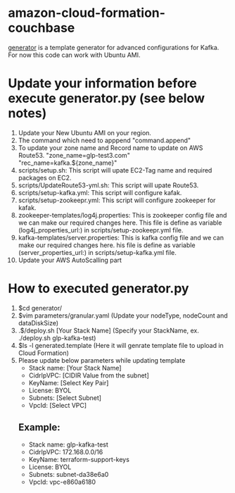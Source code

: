 # amazon-cloud-formation-couchbase

[generator](generator) is a template generator for advanced configurations for Kafka. For now this code can work with Ubuntu AMI.

# Update your information before execute generator.py (see below notes)
  1) Update your New Ubuntu AMI on your region.
  2) The command which need to apppend "command.append"
  3) To update your zone name and Record name to update on AWS Route53.
         "zone_name=glp-test3.com"
        "rec_name=kafka.${zone_name}"
  4) scripts/setup.sh: This script will upate EC2-Tag name and required packages on EC2.
  5) scripts/UpdateRoute53-yml.sh: This script will upate Route53.
  6) scripts/setup-kafka.yml: This script will configure kafak.
  7) scripts/setup-zookeepr.yml: This script will configure zookeeper for kafak.
  8) zookeeper-templates/log4j.properties: This is zookeeper config file and we can make our required changes here. This file is define as variable (log4j_properties_url:) in scripts/setup-zookeepr.yml file.
  9) kafka-templates/server.properties: This is kafka config file and we can make our required changes here. his file is define as variable (server_properties_url:) in scripts/setup-kafka.yml file.
  10) Update your AWS AutoScalling part
  

# How to executed generator.py
 1) $cd generator/
 2) $vim parameters/granular.yaml   (Update your nodeType, nodeCount and dataDiskSize)
 2) .$/deploy.sh [Your Stack Name]   (Specify your StackName, ex. ./deploy.sh glp-kafka-test)
 3) $ls -l generated.template    (Here it will genrate template file to upload in Cloud Formation)
 4) Please update below parameters while updating template
      - Stack name: [Your Stack Name]
      - CidrIpVPC: [CIDIR Value from the subnet]
      - KeyName: [Select Key Pair]
      - License: BYOL
      - Subnets: [Select Subnet]
      - VpcId: [Select VPC]
     ## Example:
      - Stack name: glp-kafka-test
      - CidrIpVPC: 172.168.0.0/16
      - KeyName: terraform-support-keys
      - License: BYOL
      - Subnets: subnet-da38e6a0
      - VpcId: vpc-e860a6180




